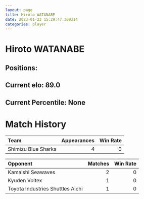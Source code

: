 ```yaml
---  
layout: page  
title: Hiroto WATANABE  
date: 2023-01-23 15:29:47.309314  
categories: player  
---
```

# Hiroto WATANABE

## Positions: 

## Current elo: 89.0

## Current Percentile: None

# Match History


| Team                |   Appearances |   Win Rate |
|:--------------------|--------------:|-----------:|
| Shimizu Blue Sharks |             4 |          0 |

| Opponent                         |   Matches |   Win Rate |
|:---------------------------------|----------:|-----------:|
| Kamaishi Seawaves                |         2 |          0 |
| Kyuden Voltex                    |         1 |          0 |
| Toyota Industries Shuttles Aichi |         1 |          0 |